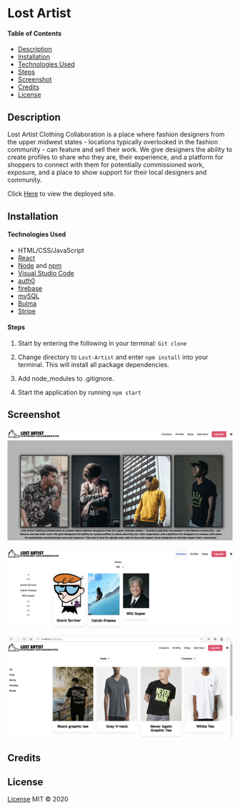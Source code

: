 # Lost Artist
#### Table of Contents
  * [Description](#Description)
  * [Installation](#Installation)
  * [Technologies Used](#Technologies-Used)
  * [Steps](#Steps)
  * [Screenshot](#Screenshot)
  * [Credits](#Credits)
  * [License](#License)

## Description
Lost Artist Clothing Collaboration is a place where fashion designers from the upper midwest states - locations typically overlooked in the fashion community - can feature and sell their work. We give designers the ability to create profiles to share who they are, their experience, and a platform for shoppers to connect with them for potentially commissioned work, exposure, and a place to show support for their local designers and community.

Click [Here](/url/here) to view the deployed site.
 
## Installation
#### Technologies Used
* HTML/CSS/JavaScript
* [React](https://reactjs.org/)
* [Node](https://nodejs.org/en/) and [npm](https://www.npmjs.com/package/npm)
* [Visual Studio Code](https://code.visualstudio.com/)
* [auth0](https://auth0.com)
* [firebase](https://firebase.google.com/)
* [mySQL](https://www.mysql.com/)
* [Bulma](https://bulma.io/)
* [Stripe](https://stripe.com/)

#### Steps
1.  Start by entering the following in your terminal: `Git clone`

2.  Change directory to `Lost-Artist` and enter `npm install` into your terminal. This will install all package dependencies.

3.  Add node_modules to .gitignore.

4.  Start the application by running `npm start`



## Screenshot

![Home](./client/public/assets/LA_Homepage.JPG)

![Creators](./client/public/assets/LA_Creator.JPG)

![Shop](./client/public/assets/LA_Shop.JPG)



## Credits


## License

[License](LICENSE)
MIT &copy; 2020 

